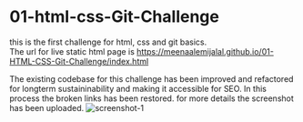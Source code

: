# 01-html-css-Git-Challenge
this is the first challenge for html, css and git basics.     
The url for live static html page is https://meenaalemijalal.github.io/01-HTML-CSS-Git-Challenge/index.html 

The existing codebase for this challenge has been improved and refactored for longterm sustaininability and making it accessible for SEO. In this process the broken links has been restored. for more details the screenshot has been uploaded. 
![screenshot-1](https://user-images.githubusercontent.com/91281668/136474255-47c8c4d7-3590-452b-b658-31ac51eb8278.PNG)
